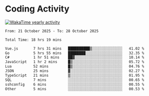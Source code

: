 # Coding Activity

[![WakaTime yearly activity](https://wakatime.com/share/@140030/163ffd53-d8ae-42da-ba63-07bbf952cb75.svg)](https://wakatime.com/@140030)

<!--START_SECTION:wakaweekly-->

```txt
From: 21 October 2025 - To: 28 October 2025

Total Time: 18 hrs 19 mins

Vue.js       7 hrs 31 mins   ██████████▒░░░░░░░░░░░░░░   41.02 %
Go           5 hrs 55 mins   ████████░░░░░░░░░░░░░░░░░   32.35 %
C#           1 hr 51 mins    ██▓░░░░░░░░░░░░░░░░░░░░░░   10.14 %
JavaScript   1 hr 2 mins     █▒░░░░░░░░░░░░░░░░░░░░░░░   05.72 %
Lua          52 mins         █▒░░░░░░░░░░░░░░░░░░░░░░░   04.76 %
JSON         25 mins         ▓░░░░░░░░░░░░░░░░░░░░░░░░   02.27 %
TypeScript   21 mins         ▒░░░░░░░░░░░░░░░░░░░░░░░░   01.95 %
SQL          7 mins          ░░░░░░░░░░░░░░░░░░░░░░░░░   00.65 %
sshconfig    6 mins          ░░░░░░░░░░░░░░░░░░░░░░░░░   00.55 %
Other        5 mins          ░░░░░░░░░░░░░░░░░░░░░░░░░   00.53 %
```

<!--END_SECTION:wakaweekly-->